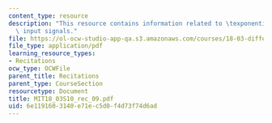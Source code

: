 ```yaml
---
content_type: resource
description: "This resource contains information related to \texponential and sinusoidal\
  \ input signals."
file: https://ol-ocw-studio-app-qa.s3.amazonaws.com/courses/18-03-differential-equations-spring-2010/6e1191603140e71ec5d0f4d73f74d6ad_MIT18_03S10_rec_09.pdf
file_type: application/pdf
learning_resource_types:
- Recitations
ocw_type: OCWFile
parent_title: Recitations
parent_type: CourseSection
resourcetype: Document
title: MIT18_03S10_rec_09.pdf
uid: 6e119160-3140-e71e-c5d0-f4d73f74d6ad
---
```

